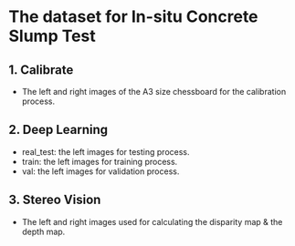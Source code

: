 # The dataset for In-situ Concrete Slump Test

## 1. Calibrate
  - The left and right images of the A3 size chessboard for the calibration process. 
  
## 2. Deep Learning
  - real_test: the left images for testing process.
  - train: the left images for training process.
  - val: the left images for validation process.
  
## 3. Stereo Vision
  - The left and right images used for calculating the disparity map & the depth map.
